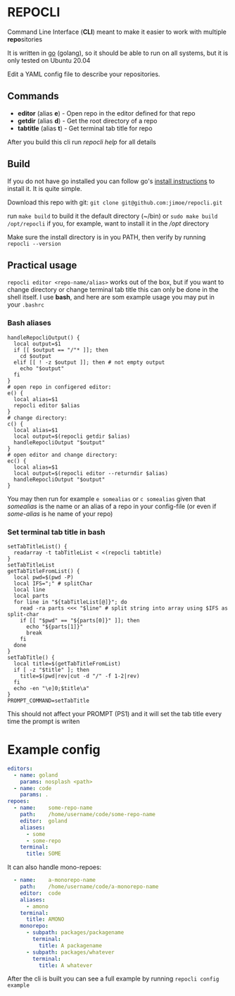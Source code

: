 # REPOCLI

Command Line Interface (**CLI**) meant to make it easier to work with multiple **repo**sitories

It is written in [go](https://golang.org/) (golang), so it should be able to run on all systems, but it is only tested on Ubuntu 20.04

Edit a YAML config file to describe your repositories.

## Commands

* **editor** (alias **e**) - Open repo in the editor defined for that repo
* **getdir** (alias **d**) - Get the root directory of a repo
* **tabtitle** (alias **t**) - Get terminal tab title for repo

After you build this cli run *repocli help* for all details

## Build

If you do not have go installed you can follow go's [install instructions](https://golang.org/doc/install) to install it.  It is quite simple.

Download this repo with git: `git clone git@github.com:jimoe/repocli.git`

run `make build` to build it the default directory (~/bin)
or `sudo make build /opt/repocli` if you, for example, want to install it in the */opt* directory

Make sure the install directory is in you PATH, then verify by running `repocli --version`

## Practical usage

`repocli editor <repo-name/alias>` works out of the box, but if you want to change directory or change terminal tab title this can only be done in the shell itself.  I use **bash**, and here are som example usage you may put in your `.bashrc`

### Bash aliases

```shell
handleRepocliOutput() {
  local output=$1
  if [[ $output == "/"* ]]; then
    cd $output
  elif [[ ! -z $output ]]; then # not empty output
    echo "$output"
  fi
}
# open repo in configered editor:
e() {
  local alias=$1
  repocli editor $alias
}
# change directory:
c() {
  local alias=$1
  local output=$(repocli getdir $alias)
  handleRepocliOutput "$output"
}
# open editor and change directory:
ec() {
  local alias=$1
  local output=$(repocli editor --returndir $alias)
  handleRepocliOutput "$output"
}
```

You may then run for example `e somealias` or `c somealias` given that *somealias* is the name or an alias of a repo in your config-file (or even if *some-alias* is he name of your repo)

### Set terminal tab title in bash
```shell
setTabTitleList() {
  readarray -t tabTitleList < <(repocli tabtitle)
}
setTabTitleList
getTabTitleFromList() {
  local pwd=$(pwd -P)
  local IFS=";" # splitChar
  local line
  local parts
  for line in "${tabTitleList[@]}"; do
    read -ra parts <<< "$line" # split string into array using $IFS as split-char
    if [[ "$pwd" == "${parts[0]}" ]]; then
      echo "${parts[1]}"
      break
    fi
  done
}
setTabTitle() {
  local title=$(getTabTitleFromList)
  if [ -z "$title" ]; then
    title=$(pwd|rev|cut -d "/" -f 1-2|rev)
  fi
  echo -en "\e]0;$title\a"
}
PROMPT_COMMAND=setTabTitle
```

This should not affect your PROMPT (PS1) and it will set the tab title every time the prompt is writen

# Example config

```yaml
editors:
  - name: goland
    params: nosplash <path>
  - name: code
    params: .
repoes:
  - name:    some-repo-name
    path:    /home/username/code/some-repo-name
    editor:  goland
    aliases:
      - some
      - some-repo
    terminal:
      title: SOME
```

It can also handle mono-repoes:
```yaml
  - name:    a-monorepo-name
    path:    /home/username/code/a-monorepo-name
    editor:  code
    aliases:
      - amono
    terminal:
      title: AMONO
    monorepo:
      - subpath: packages/packagename
        terminal:
          title: A packagename
      - subpath: packages/whatever
        terminal:
          title: A whatever
```

After the cli is built you can see a full example by running `repocli config example`
